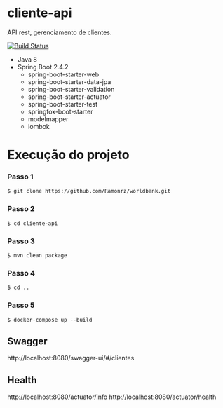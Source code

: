 
# cliente-api

API rest, gerenciamento de clientes.

[![Build Status](https://travis-ci.org/joemccann/dillinger.svg?branch=master)](https://travis-ci.org/joemccann/dillinger)

- Java 8
- Spring Boot 2.4.2
    - spring-boot-starter-web
    - spring-boot-starter-data-jpa
    - spring-boot-starter-validation
    - spring-boot-starter-actuator
    - spring-boot-starter-test
    - springfox-boot-starter
    - modelmapper
    - lombok

# Execução do projeto 

### Passo 1
```shell script
$ git clone https://github.com/Ramonrz/worldbank.git
```
### Passo 2 
```shell script
$ cd cliente-api
```
### Passo 3
```shell script
$ mvn clean package
```
### Passo 4
```shell script
$ cd ..
```
### Passo 5

```shell script
$ docker-compose up --build
```
## Swagger
http://localhost:8080/swagger-ui/#/clientes

## Health
http://localhost:8080/actuator/info
http://localhost:8080/actuator/health
